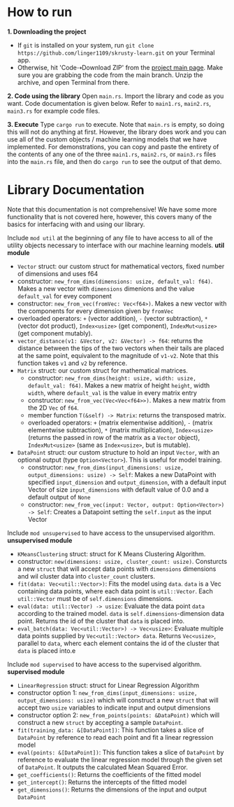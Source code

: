 # How to run
**1. Downloading the project**
* If `git` is installed on your system, run `git clone https://github.com/linger1109/skrusty-learn.git` on your Terminal app.
* Otherwise, hit 'Code⇢Download ZIP' from the [project main page](https://github.com/linger1109/skrusty-learn). Make sure you are grabbing the code from the main branch. Unzip the archive, and open Terminal from there.

**2. Code using the library**
Open `main.rs`. Import the library and code as you want. Code documentation is given below. Refer to `main1.rs`, `main2.rs`, `main3.rs` for example code files.

**3. Execute**
Type `cargo run` to execute. Note that `main.rs` is empty, so doing this will not do anything at first. However, the library does work and you can use all of the custom objects / machine learning models that we have implemented. For demonstrations, you can copy and paste the entirety of the contents of any one of the three `main1.rs`, `main2.rs`, or `main3.rs` files into the `main.rs` file, and then do `cargo run` to see the output of that demo.

# Library Documentation
Note that this documentation is not comprehensive! We have some more functionality that is not covered here, however, this covers many of the basics for interfacing with and using our library.

Include `mod util` at the beginning of any file to have access to all of the utility objects necessary to interface with our machine learning models.
**util module**
* `Vector` struct: our custom struct for mathematical vectors, fixed number of dimensions and uses f64
 * constructor: `new_from_dims(dimensions: usize, default_val: f64)`. Makes a new vector with `dimensions` dimenions and the value `default_val` for evey component
 * constructor: `new_from_vec(fromVec: Vec<f64>)`. Makes a new vector with the components for every dimension given by `fromVec`
 * overloaded operators: `+` (vector addition), `-` (vector subtraction), `*` (vector dot product), `Index<usize>` (get component), `IndexMut<usize>` (get component mutably).
* `vector_distance(v1: &Vector, v2: &Vector) -> f64`: returns the distance between the tips of the two vectors when their tails are placed at the same point, equivalent to the magnitude of `v1-v2`. Note that this function takes `v1` and `v2` by reference.
* `Matrix` struct: our custom struct for mathematical matrices.
    * constructor: `new_from_dims(height: usize, width: usize, default_val: f64)`. Makes a new matrix of height `height`, width `width`, where `default_val` is the value in every matrix entry
    * constructor: `new_from_vec(Vec<Vec<f64>>)`. Makes a new matrix from the 2D `Vec` of `f64`.
    * member function `T(&self) -> Matrix`: returns the transposed matrix.
    * overloaded operators: `+` (matrix elementwise addition), `-` (matrix elementwise subtraction), `*` (matrix multiplication), `Index<usize>` (returns the passed in row of the matrix as a `Vector` object), `IndexMut<usize>` (same as `Index<usize>`, but is mutable).
* `DataPoint` struct: our custom structure to hold an input `Vector`, with an optional output (type `Option<Vector>`). This is useful for model training.
    * constructor: `new_from_dims(input_dimensions: usize, output_dimensions: usize) -> Self`: Makes a new DataPoint with specified `input_dimension` and `output_dimension`, with a default input Vector of size `input_dimensions` with default value of 0.0 and a default output of `None`
    *  constructor: `new_from_vec(input: Vector, output: Option<Vector>) -> Self`: Creates a Datapoint setting the `self.input` as the input Vector
    
Include `mod unsupervised` to have access to the unsupervised algorithm.
**unsupervised module**
* `KMeansClustering` struct: struct for K Means Clustering Algorithm.
 * constructor: `new(dimensions: usize, cluster_count: usize)`. Consturcts a new `struct` that will accept data points with `dimensions` dimensions and wil cluster data into `cluster_count` clusters.
 * `fit(data: Vec<util::Vector>)`: Fits the model using `data`. `data` is a Vec containing data points, where each data point is `util::Vector`. Each `util::Vector` must be of `self.dimensions` dimensions.
 * `eval(data: util::Vector) -> usize`: Evaluate the data point `data` according to the trained model. `data` is `self.dimensions`-dimension data point. Returns the id of the cluster that `data` is placed into.
 * `eval_batch(data: Vec<util::Vector>) -> Vec<usize>`: Evaluate multiple data points supplied by `Vec<util::Vector> data`. Returns `Vec<usize>`, parallel to `data`, wherc each element contains the id of the cluster that `data` is placed into.e
 
Include `mod supervised` to have access to the supervised algorithm.
 **supervised module**
* `LinearRegression` struct: struct for Linear Regression Algorithm
 * constructor option 1: `new_from_dims(input_dimensions: usize, output_dimensions: usize)` which will construct a new `struct` that will accept two `usize` variables to indicate input and output dimensions 
 * constructor option 2: `new_from_points(points: &DataPoint)` which will construct a new `struct` by accepting a sample `DataPoint`.
 * `fit(training_data: &[DataPoint])`: This function takes a slice of `DataPoint` by reference to read each point and fit a linear regression model
 * `eval(points: &[DataPoint])`: This function takes a slice of `DataPoint` by reference to evaluate the linear regression model through the given set of `DataPoint`. It outputs the calculated Mean Squared Error.
 * `get_coefficients()`: Returns the coefficients of the fitted model
 * `get_intercept()`: Returns the intercepts of the fitted model
 * `get_dimensions()`: Returns the dimensions of the input and output `DataPoint`
